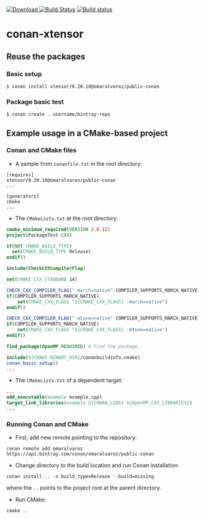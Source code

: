 [ ![Download](https://api.bintray.com/packages/omaralvarez/public-conan/xtensor%3Aomaralvarez/images/download.svg?version=0.20.10%3Apublic-conan) ](https://bintray.com/omaralvarez/public-conan/xtensor%3Aomaralvarez/0.20.10%3Apublic-conan/link) [![Build Status](https://travis-ci.org/omaralvarez/conan-xtensor.svg?branch=0.20.10)](https://travis-ci.org/omaralvarez/conan-xtensor) [![Build status](https://ci.appveyor.com/api/projects/status/hwsxwdd84keuscbq?svg=true)](https://ci.appveyor.com/project/omaralvarez/conan-xtensor)


# conan-xtensor
    
## Reuse the packages

### Basic setup

    $ conan install xtensor/0.20.10@omaralvarez/public-conan

### Package basic test
    $ conan create . username/bintray-repo
    
## Example usage in a CMake-based project

### Conan and CMake files

* A sample from `conanfile.txt` in the root directory:
```
[requires]
xtensor/0.20.10@omaralvarez/public-conan
...

[generators]
cmake
...
```

* The `CMakeLists.txt` at the root directory:
```cmake
cmake_minimum_required(VERSION 2.8.12)
project(PackageTest CXX)

if(NOT CMAKE_BUILD_TYPE)
  set(CMAKE_BUILD_TYPE Release)
endif()

include(CheckCXXCompilerFlag)

set(CMAKE_CXX_STANDARD 14)

CHECK_CXX_COMPILER_FLAG("-march=native" COMPILER_SUPPORTS_MARCH_NATIVE)
if(COMPILER_SUPPORTS_MARCH_NATIVE)
    set(CMAKE_CXX_FLAGS "${CMAKE_CXX_FLAGS} -march=native")
endif()

CHECK_CXX_COMPILER_FLAG("-mtune=native" COMPILER_SUPPORTS_MARCH_NATIVE)
if(COMPILER_SUPPORTS_MARCH_NATIVE)
    set(CMAKE_CXX_FLAGS "${CMAKE_CXX_FLAGS} -mtune=native")
endif()

find_package(OpenMP REQUIRED) # Find the package

include(${CMAKE_BINARY_DIR}/conanbuildinfo.cmake)
conan_basic_setup()
...
```
* The `CMakeLists.txt` of a dependent target:
```cmake
...
add_executable(example example.cpp)
target_link_libraries(example ${CONAN_LIBS} ${OpenMP_CXX_LIBRARIES})
...
```

### Running Conan and CMake 

* First, add new remote pointing to the repository: 
```
conan remote add omaralvarez https://api.bintray.com/conan/omaralvarez/public-conan
```
* Change directory to the build location and run Conan installation:
```shell
conan install .. -s build_type=Release --build=missing
```
where the `..` points to the project root at the parent directory.
* Run CMake:
```shell
cmake ..
```
